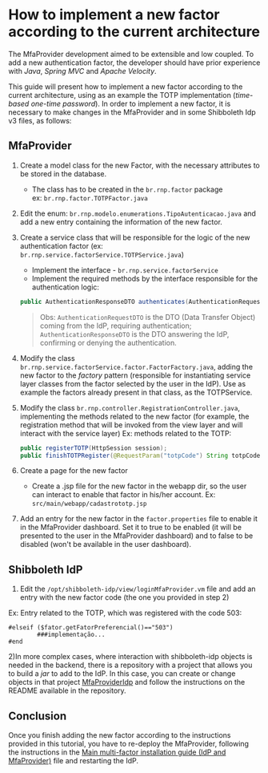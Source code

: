 # How to implement a new factor according to the current architecture

The MfaProvider development aimed to be extensible and low coupled. To add a new authentication factor, the developer should have prior experience with *Java*, *Spring MVC* and *Apache Velocity*.

This guide will present how to implement a new factor according to the current architecture, using as an example the TOTP implementation (*time-based one-time password*).
In order to implement a new factor, it is necessary to make changes in the MfaProvider and in some Shibboleth Idp v3 files, as follows:

## MfaProvider

1) Create a model class for the new Factor, with the necessary attributes to be stored in the database.
   
     - The class has to be created in the ``br.rnp.factor`` package
       <br> ex: ``br.rnp.factor.TOTPFactor.java``

2) Edit the enum: ``br.rnp.modelo.enumerations.TipoAutenticacao.java`` and add a new entry containing the information of the new factor.

3) Create a service class that will be responsible for the logic of the new authentication factor (ex: ``br.rnp.service.factorService.TOTPService.java``)
    - Implement the interface - ``br.rnp.service.factorService``
    - Implement the required methods by the interface responsible for the authentication logic:

    ```java
    public AuthenticationResponseDTO authenticates(AuthenticationRequestDTO aut)
    ``` 

    >Obs: ``AuthenticationRequestDTO`` is the DTO (Data Transfer Object) coming from the IdP, requiring authentication; ``AuthenticationResponseDTO`` is the DTO answering the IdP, confirming or denying the authentication.

4) Modify the class ``br.rnp.service.factorService.factor.FactorFactory.java``, adding the new factor to the *factory* pattern (responsible for instantiating service layer classes from the factor selected by the user in the IdP). Use as example the factors already present in that class, as the TOTPService.

5) Modify the class ``br.rnp.controller.RegistrationController.java``, implementing the methods related to the new factor (for example, the registration method that will be invoked from the view layer and will interact with the service layer) Ex: methods related to the TOTP:

    ```java
    public registerTOTP(HttpSession session);  
    public finishTOTPRegister(@RequestParam("totpCode") String totpCode, HttpSession session).
    ```

6) Create a page for the new factor

    - Create a .jsp file for the new factor in the webapp dir, so the user can interact to enable that factor in his/her account. Ex: ``src/main/webapp/cadastrototp.jsp``

5) Add an entry for the new factor in the ``factor.properties`` file to enable it in the MfaProvider dashboard. Set it to true to be enabled (it will be presented to the user in the MfaProvider dashboard) and to false to be disabled (won't be available in the user dashboard).

## Shibboleth IdP

1) Edit the ``/opt/shibboleth-idp/view/loginMfaProvider.vm`` file and add an entry with the new factor code (the one you provided in step 2)
 
Ex: Entry related to the TOTP, which was registered with the code 503:

```velocity
#elseif ($fator.getFatorPreferencial()=="503")
        ###implementação...
#end
```

2)In more complex cases, where interaction with shibboleth-idp objects is needed in the backend, there is a repository with a project that allows you to build a *jar* to add to the IdP. In this case, you can create or change objects in that project [MfaProviderIdp](https://git.rnp.br/GT-AMPTo/mfadialogo) and follow the instructions on the README available in the repository.

## Conclusion

Once you finish adding the new factor according to the instructions provided in this tutorial, you have to re-deploy the MfaProvider, following the instructions in the [Main multi-factor installation guide (IdP and MfaProvider)](README.md) file and restarting the IdP.




